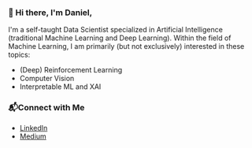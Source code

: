 ### 👋 Hi there, I'm Daniel,

I'm a self-taught Data Scientist specialized in Artificial Intelligence (traditional Machine Learning and Deep Learning). Within the field of Machine Learning, I am primarily (but not exclusively) interested in these topics:
* (Deep) Reinforcement Learning
* Computer Vision
* Interpretable ML and XAI

### 📬Connect with Me
* [LinkedIn](https://www.linkedin.com/in/danielkleine5)
* [Medium](https://dkleine.medium.com/)
